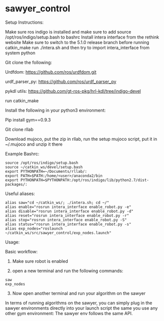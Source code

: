 # sawyer_control
Setup Instructions:

Make sure ros indigo is installed and make sure to add source /opt/ros/indigo/setup.bash to bashrc
Install intera interface from the rethink website
Make sure to switch to the 5.1.0 release branch before running catkin_make 
run ./intera.sh and then try to import intera_interface from system python

Git clone the following:

Urdfdom:
https://github.com/ros/urdfdom.git

urdf_parser_py:
https://github.com/ros/urdf_parser_py

pykdl utils:
https://github.com/gt-ros-pkg/hrl-kdl/tree/indigo-devel

run catkin_make

Install the following in your python3 environment:

Pip install gym==0.9.3

Git clone rllab

Download mujoco, put the zip in rllab, run the setup mujoco script, put it in ~/.mujoco and unzip it there 

Example Bashrc:
```
source /opt/ros/indigo/setup.bash
source ~/catkin_ws/devel/setup.bash
export PYTHONPATH=~/Documents/rllab/:
export PATH=$PATH:/home/<user>/anaconda2/bin
export PYTHONPATH=$PYTHONPATH:/opt/ros/indigo/lib/python2.7/dist-packages/:
```
Useful aliases:
```
alias saw="cd ~/catkin_ws/; ./intera.sh; cd ~/"
alias enable="rosrun intera_interface enable_robot.py -e"
alias disable="rosrun intera_interface enable_robot.py -d"
alias reset="rosrun intera_interface enable_robot.py -r"
alias stop="rosrun intera_interface enable_robot.py -S"
alias status="rosrun intera_interface enable_robot.py -s"
alias exp_nodes="roslaunch ~/catkin_ws/src/sawyer_control/exp_nodes.launch"
```

Usage:

Basic workflow:

1. Make sure robot is enabled

2. open a new terminal and run the following commands:
``` 
saw
exp_nodes 
``` 

3. Now open another terminal and run your algorithm on the sawyer

In terms of running algorithms on the sawyer, you can simply plug in the sawyer environments directly into your launch script
the same you use any other gym environment: The sawyer env follows the same API. 
